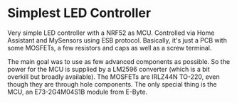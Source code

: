 # Simplest LED Controller

Very simple LED controller with a NRF52 as MCU. Controlled via Home Assistant and MySensors using ESB protocol. Basically, it's just a PCB with some MOSFETs, a few resistors and caps as well as a screw terminal.

The main goal was to use as few advanced components as possible. So the power for the MCU is supplied by a LM2596 converter (which is a bit overkill but broadly available). The MOSFETs are IRLZ44N TO-220, even though they are through hole components. The only special thing is the MCU, an E73-2G4M04S1B module from E-Byte.